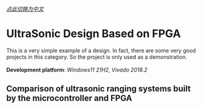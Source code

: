 [*点此切换为中文*](https://github.com/MongooseOrion/UltraSonic-Design_based-on-FPGA/blob/main/README.md)
# UltraSonic Design Based on FPGA
This is a very simple example of a design. In fact, there are some very good projects in this category. So the project is only used as a demonstration.<br><br>
**Development platform**: *Windows11 21H2*, *Vivado 2018.2*
## Comparison of ultrasonic ranging systems built by the microcontroller and FPGA
